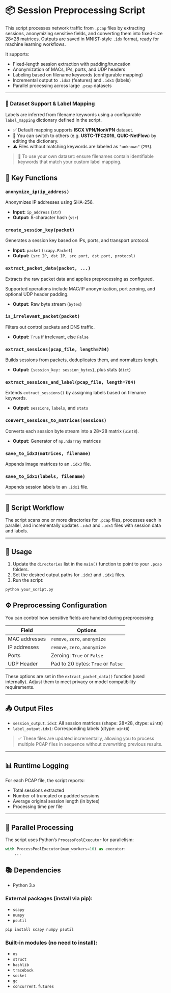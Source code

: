 # 📦 Session Preprocessing Script

This script processes network traffic from `.pcap` files by extracting sessions, anonymizing sensitive fields, and converting them into fixed-size 28×28 matrices. Outputs are saved in MNIST-style `.idx` format, ready for machine learning workflows.

It supports:
- Fixed-length session extraction with padding/truncation
- Anonymization of MACs, IPs, ports, and UDP headers
- Labeling based on filename keywords (configurable mapping)
- Incremental output to `.idx3` (features) and `.idx1` (labels)
- Parallel processing across large `.pcap` datasets

---

### 📂 Dataset Support & Label Mapping

Labels are inferred from filename keywords using a configurable `label_mapping` dictionary defined in the script.

- ✅ Default mapping supports **ISCX VPN/NonVPN** dataset.
- 🔄 You can switch to others (e.g. **USTC-TFC2016**, **QUIC-NetFlow**) by editing the dictionary.
- ⚠️ Files without matching keywords are labeled as `"unknown"` (`255`).

> 📌 To use your own dataset: ensure filenames contain identifiable keywords that match your custom label mapping.


## 🔧 Key Functions

### `anonymize_ip(ip_address)`
Anonymizes IP addresses using SHA-256.
- **Input:** `ip_address` (`str`)
- **Output:** 8-character hash (`str`)

### `create_session_key(packet)`
Generates a session key based on IPs, ports, and transport protocol.
- **Input:** `packet` (`scapy.Packet`)
- **Output:** `(src IP, dst IP, src port, dst port, protocol)`

### `extract_packet_data(packet, ...)`
Extracts the raw packet data and applies preprocessing as configured.

Supported operations include MAC/IP anonymization, port zeroing, and optional UDP header padding.

- **Output:** Raw byte stream (`bytes`)


### `is_irrelevant_packet(packet)`
Filters out control packets and DNS traffic.
- **Output:** `True` if irrelevant, else `False`

### `extract_sessions(pcap_file, length=784)`
Builds sessions from packets, deduplicates them, and normalizes length.
- **Output:** `{session_key: session_bytes}`, plus stats (`dict`)

### `extract_sessions_and_label(pcap_file, length=784)`
Extends `extract_sessions()` by assigning labels based on filename keywords.
- **Output:** `sessions`, `labels`, and `stats`

### `convert_sessions_to_matrices(sessions)`
Converts each session byte stream into a 28×28 matrix (`uint8`).
- **Output:** Generator of `np.ndarray` matrices

### `save_to_idx3(matrices, filename)`
Appends image matrices to an `.idx3` file.

### `save_to_idx1(labels, filename)`
Appends session labels to an `.idx1` file.

---

## 🚀 Script Workflow

The script scans one or more directories for `.pcap` files, processes each in parallel, and incrementally updates `.idx3` and `.idx1` files with session data and labels.

---

## 📁 Usage

1. Update the `directories` list in the `main()` function to point to your `.pcap` folders.
2. Set the desired output paths for `.idx3` and `.idx1` files.
3. Run the script:
```bash
python your_script.py
```
## ⚙️ Preprocessing Configuration

You can control how sensitive fields are handled during preprocessing:

| Field           | Options                        |
|-----------------|--------------------------------|
| MAC addresses   | `remove`, `zero`, `anonymize`  |
| IP addresses    | `remove`, `zero`, `anonymize`  |
| Ports           | Zeroing: `True` or `False`     |
| UDP Header      | Pad to 20 bytes: `True` or `False` |

These options are set in the `extract_packet_data()` function (used internally). Adjust them to meet privacy or model compatibility requirements.

---

## 📤 Output Files

- `session_output.idx3`: All session matrices (shape: 28×28, dtype: `uint8`)
- `label_output.idx1`: Corresponding labels (dtype: `uint8`)

> ✅ These files are updated incrementally, allowing you to process multiple PCAP files in sequence without overwriting previous results.

---

## 📊 Runtime Logging

For each PCAP file, the script reports:

- Total sessions extracted
- Number of truncated or padded sessions
- Average original session length (in bytes)
- Processing time per file

---

## 🧵 Parallel Processing

The script uses Python’s `ProcessPoolExecutor` for parallelism:
```python
with ProcessPoolExecutor(max_workers=16) as executor:
    ...
```

## 📚 Dependencies

- Python 3.x

### External packages (install via pip):

- `scapy`
- `numpy`
- `psutil`

```bash
pip install scapy numpy psutil
```

### Built-in modules (no need to install):

- `os`  
- `struct`  
- `hashlib`  
- `traceback`  
- `socket`  
- `gc`  
- `concurrent.futures`



